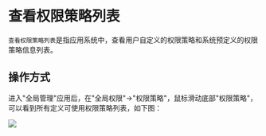 查看权限策略列表
===

`查看权限策略列表`是指应用系统中，查看用户自定义的权限策略和系统预定义的权限策略信息列表。

## 操作方式

进入"全局管理"应用后，在"全局权限"->"权限策略"，鼠标滑动底部"权限策略"，可以看到所有定义可使用权限策略列表，如下图：

![](https://bj-c1-prod-files.xcan.cloud/storage/pubapi/v1/file/policy-list.png?fid=207887511026925777&fpt=oDxmLwyMGgKJSHpMdmxMKDqIUn70fisXdZH11tbA)